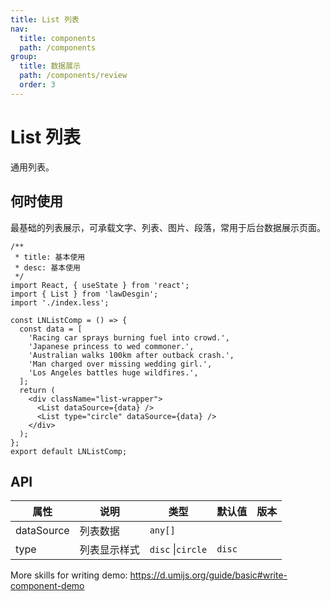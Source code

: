 ```yaml
---
title: List 列表
nav:
  title: components
  path: /components
group:
  title: 数据展示
  path: /components/review
  order: 3
---
```


# List 列表

通用列表。

## 何时使用

最基础的列表展示，可承载文字、列表、图片、段落，常用于后台数据展示页面。

```tsx
/**
 * title: 基本使用
 * desc: 基本使用
 */
import React, { useState } from 'react';
import { List } from 'lawDesgin';
import './index.less';

const LNListComp = () => {
  const data = [
    'Racing car sprays burning fuel into crowd.',
    'Japanese princess to wed commoner.',
    'Australian walks 100km after outback crash.',
    'Man charged over missing wedding girl.',
    'Los Angeles battles huge wildfires.',
  ];
  return (
    <div className="list-wrapper">
      <List dataSource={data} />
      <List type="circle" dataSource={data} />
    </div>
  );
};
export default LNListComp;
```

## API

| 属性       | 说明         | 类型              | 默认值 | 版本 |
| ---------- | ------------ | ----------------- | ------ | ---- |
| dataSource | 列表数据     | `any[]`           |        |      |
| type       | 列表显示样式 | `disc` \|`circle` | `disc` |      |

More skills for writing demo: https://d.umijs.org/guide/basic#write-component-demo
